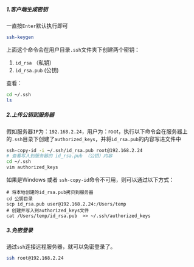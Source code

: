 ##### 1.客户端生成密钥

一直按`Enter`默认执行即可

```sh
ssh-keygen
```

上面这个命令会在用户目录`.ssh`文件夹下创建两个密钥：

1. `id_rsa` （私钥）
2. `id_rsa.pub` (公钥)

查看：

```bash
cd ~/.ssh
ls
```

##### 2.上传公钥到服务器

假如服务器`IP`为：`192.168.2.24`，用户为：root，执行以下命令会在服务器上的`.ssh`目录下创建了`authorized_keys`，并将`id_rsa.pub`的内容写进文件中

```bash
ssh-copy-id -i ~/.ssh/id_rsa.pub root@192.168.2.24
# 查看写入到服务器的 id_rsa.pub （公钥）内容
cd ~/.ssh
vim authorized_keys
```

如果是Windows 或者 `ssh-copy-id`命令不可用，则可以通过以下方式：

```shell
# 将本地创建的id_rsa.pub拷贝到服务器
cd 公钥目录
scp id_rsa.pub user@192.168.2.24:/Users/temp
# 创建并写入到authorized_keys文件
cat /Users/temp/id_rsa.pub  >> ~/.ssh/authorized_keys
```

##### 3.免密登录

通过`ssh`连接远程服务器，就可以免密登录了。

```bash
ssh root@192.168.2.24
```